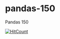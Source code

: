 # pandas-150
Pandas 150

[![HitCount](http://hits.dwyl.io/teamtact/https://github.com/teamtact/pandas-150.svg)](http://hits.dwyl.io/teamtact/https://github.com/teamtact/pandas-150)
